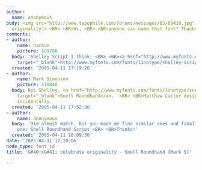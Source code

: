 ```yaml
---
author:
  name: anonymous
body: <img src="http://www.typophile.com/forums/messages/83/69410.jpg" alt="celebrate
  originality"> <BR> <BR>Hi, <BR> <BR>anyone can name that font? Thanks! Best, Flo
comments:
- author:
    name: hackum
    picture: 109708
  body: 'Shelley Script I think: <BR> <BR><a href="http://www.myfonts.com/fonts/linotype/shelley-script/"
    target="_blank">http://www.myfonts.com/fonts/linotype/shelley-script/</a>'
  created: '2005-04-11 17:19:26'
- author:
    name: Mark Simonson
    picture: 110448
  body: Not Shelley, <a href="http://www.myfonts.com/fonts/linotype/snell-roundhand-script/snell-roundhand-script/testdrive.html?s=celebrate+originality&amp;p=48"
    target="_blank">Snell Roundhand</a>.  <BR> <BR>Matthew Carter designed both fonts,
    incidentally.
  created: '2005-04-11 17:52:36'
- author:
    name: anonymous
  body: 'Did almost match. But you made me find similar ones and finally the right
    one: Snell Roundhand Script <BR> <BR>Thanks!'
  created: '2005-04-11 18:09:50'
date: '2005-04-11 17:10:06'
node_type: font_id
title: '&#40;x&#41; celebrate originality - Snell Roundhand {Mark S}'

---
```

